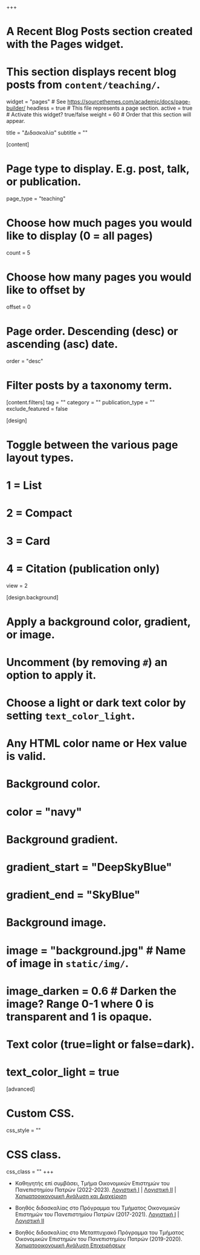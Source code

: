 +++
# A Recent Blog Posts section created with the Pages widget.
# This section displays recent blog posts from `content/teaching/`.

widget = "pages"  # See https://sourcethemes.com/academic/docs/page-builder/
headless = true  # This file represents a page section.
active = true  # Activate this widget? true/false
weight = 60  # Order that this section will appear.

title = "Διδασκαλία"
subtitle = ""

[content]


  # Page type to display. E.g. post, talk, or publication.
  page_type = "teaching"
  
  # Choose how much pages you would like to display (0 = all pages)
  count = 5
  
  # Choose how many pages you would like to offset by
  offset = 0

  # Page order. Descending (desc) or ascending (asc) date.
  order = "desc"

  # Filter posts by a taxonomy term.
  [content.filters]
    tag = ""
    category = ""
    publication_type = ""
    exclude_featured = false
  
[design]
  # Toggle between the various page layout types.
  #   1 = List
  #   2 = Compact
  #   3 = Card
  #   4 = Citation (publication only)
  view = 2
  
[design.background]
  # Apply a background color, gradient, or image.
  #   Uncomment (by removing `#`) an option to apply it.
  #   Choose a light or dark text color by setting `text_color_light`.
  #   Any HTML color name or Hex value is valid.
  
  # Background color.
  # color = "navy"
  
  # Background gradient.
  # gradient_start = "DeepSkyBlue"
  # gradient_end = "SkyBlue"
  
  # Background image.
  # image = "background.jpg"  # Name of image in `static/img/`.
  # image_darken = 0.6  # Darken the image? Range 0-1 where 0 is transparent and 1 is opaque.

  # Text color (true=light or false=dark).
  # text_color_light = true  
  
[advanced]
 # Custom CSS. 
 css_style = ""
 
 # CSS class.
 css_class = ""
+++ 

* Καθηγητής επί συμβάσει, Τμήμα Οικονομικών Επιστημών του Πανεπιστημίου Πατρών (2022-2023). 
[Λογιστική Ι](https://www.econ.upatras.gr/el/undergraduate/courses/logistiki-i) |
[Λογιστική ΙΙ](https://www.econ.upatras.gr/el/undergraduate/courses/logistiki-ii) |
[Χρηματοοικονομική Ανάλυση και Διαχείριση](https://www.econ.upatras.gr/el/undergraduate/courses/hrimatooikonomiki-analysi-kai-diaheirisi) 

* Βοηθός διδασκαλίας στο  Πρόγραμμα του Τμήματος Οικονομικών Επιστημών του Πανεπιστημίου Πατρών (2017-2021). 
[Λογιστική Ι](https://www.econ.upatras.gr/el/undergraduate/courses/logistiki-i) |
[Λογιστική ΙΙ](https://www.econ.upatras.gr/el/undergraduate/courses/logistiki-ii) 

* Βοηθός διδασκαλίας στο Μεταπτυχιακό Πρόγραμμα του Τμήματος Οικονομικών Επιστημών του Πανεπιστημίου Πατρών (2019-2020). 
[Χρηματοοικονομική Ανάλυση Επιχειρήσεων](http://postgrad.econ.upatras.gr/el/msc/courses/hrimatooikonomiki-analysi-epiheiriseon) 

